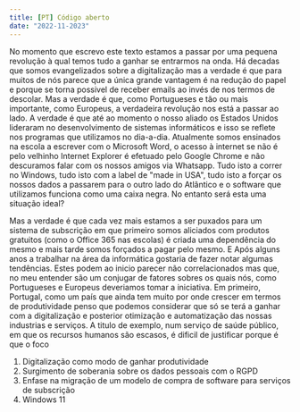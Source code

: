 ```yaml
---
title: [PT] Código aberto
date: "2022-11-2023" 
---
```


No momento que escrevo este texto estamos a passar por uma pequena revolução à qual temos tudo a ganhar se entrarmos na onda. Há decadas que somos evangelizados sobre a digitalização mas a verdade é que para muitos de nós parece que a única grande vantagem é na redução do papel e porque se torna possivel de receber emails ao invés de nos termos de descolar. Mas a verdade é que, como Portugueses e tão ou mais importante, como Europeus, a verdadeira revolução nos está a passar ao lado. A verdade é que até ao momento o nosso aliado os Estados Unidos lideraram no desenvolvimento de sistemas informáticos e isso se reflete nos programas que utilizamos no dia-a-dia. Atualmente somos ensinados na escola a escrever com o Microsoft Word, o acesso à internet se não é pelo velhinho Internet Explorer é efetuado pelo Google Chrome e não descuramos falar com os nossos amigos via Whatsapp. Tudo isto a correr no Windows, tudo isto com a label de "made in USA", tudo isto a forçar os nossos dados a passarem para o outro lado do Atlântico e o software que utilizamos funciona como uma caixa negra. No entanto será esta uma situação ideal?

Mas a verdade é que cada vez mais estamos a ser puxados para um sistema de subscrição em que primeiro somos aliciados com produtos gratuitos (como o Office 365 nas escolas) é criada uma dependência do mesmo e mais tarde somos forçados a pagar pelo mesmo. E
Após alguns anos a trabalhar na área da informática gostaria de fazer notar algumas tendências. Estes podem ao inicio parecer não correlacionados mas que, no meu entender são um conjugar de fatores sobres os quais nós, como Portugueses e Europeus deveriamos tomar a iniciativa. Em primeiro, Portugal, como um país que ainda tem muito por onde crescer em termos de produtividade penso que podemos considerar que só se terá a ganhar com a digitalização e posterior otimização e automatização das nossas industrias e serviços. A titulo de exemplo, num serviço de saúde público, em que os recursos humanos são escasos, é dificil de justificar porque é que o foco

1. Digitalização como modo de ganhar produtividade
2. Surgimento de soberania sobre os dados pessoais com o RGPD
3. Enfase na migração de um modelo de compra de software para serviços de subscrição
4. Windows 11
